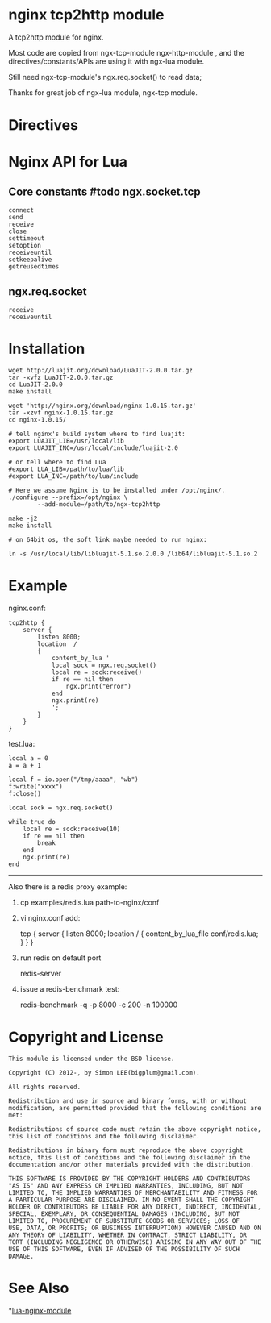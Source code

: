 nginx tcp2http module
=============
A tcp2http module for nginx.

Most code are copied from ngx-tcp-module  ngx-http-module , and the directives/constants/APIs are 
using it with ngx-lua module. 

Still need ngx-tcp-module's ngx.req.socket() to read data;

Thanks for great job of ngx-lua module, ngx-tcp module.

Directives
============



Nginx API for Lua
============

Core constants
#todo
ngx.socket.tcp
------------

    connect
    send
    receive
    close
    settimeout
    setoption
    receiveuntil
    setkeepalive
    getreusedtimes

ngx.req.socket
------------

    receive
    receiveuntil


Installation
============

    wget http://luajit.org/download/LuaJIT-2.0.0.tar.gz
    tar -xvfz LuaJIT-2.0.0.tar.gz
    cd LuaJIT-2.0.0
    make install

    wget 'http://nginx.org/download/nginx-1.0.15.tar.gz'
    tar -xzvf nginx-1.0.15.tar.gz
    cd nginx-1.0.15/

    # tell nginx's build system where to find luajit:
    export LUAJIT_LIB=/usr/local/lib
    export LUAJIT_INC=/usr/local/include/luajit-2.0

    # or tell where to find Lua
    #export LUA_LIB=/path/to/lua/lib
    #export LUA_INC=/path/to/lua/include

    # Here we assume Nginx is to be installed under /opt/nginx/.
    ./configure --prefix=/opt/nginx \
            --add-module=/path/to/ngx-tcp2http

    make -j2
    make install

    # on 64bit os, the soft link maybe needed to run nginx:

    ln -s /usr/local/lib/libluajit-5.1.so.2.0.0 /lib64/libluajit-5.1.so.2

Example
============

nginx.conf:

    tcp2http {
        server {
            listen 8000;
			location  /
			{
				content_by_lua '
				local sock = ngx.req.socket()
				local re = sock:receive()
				if re == nil then
					ngx.print("error")
				end
				ngx.print(re)
				';
			}
        }
    }

test.lua:

    local a = 0
    a = a + 1

    local f = io.open("/tmp/aaaa", "wb")
    f:write("xxxx")
    f:close()

    local sock = ngx.req.socket()

    while true do
        local re = sock:receive(10)
        if re == nil then
            break
        end
        ngx.print(re)
    end

------------

Also there is a redis proxy example:

1. cp examples/redis.lua path-to-nginx/conf
2. vi nginx.conf add:

     tcp {
         server {
             listen 8000;
             location /
			 {
				content_by_lua_file conf/redis.lua;
			 }
         }
     }

3. run redis on default port
    
    redis-server

4. issue a redis-benchmark test:

    redis-benchmark -q -p 8000 -c 200 -n 100000 

Copyright and License
===========

    This module is licensed under the BSD license.

    Copyright (C) 2012-, by Simon LEE(bigplum@gmail.com).

    All rights reserved.

    Redistribution and use in source and binary forms, with or without modification, are permitted provided that the following conditions are met:

    Redistributions of source code must retain the above copyright notice, this list of conditions and the following disclaimer.

    Redistributions in binary form must reproduce the above copyright notice, this list of conditions and the following disclaimer in the documentation and/or other materials provided with the distribution.

    THIS SOFTWARE IS PROVIDED BY THE COPYRIGHT HOLDERS AND CONTRIBUTORS "AS IS" AND ANY EXPRESS OR IMPLIED WARRANTIES, INCLUDING, BUT NOT LIMITED TO, THE IMPLIED WARRANTIES OF MERCHANTABILITY AND FITNESS FOR A PARTICULAR PURPOSE ARE DISCLAIMED. IN NO EVENT SHALL THE COPYRIGHT HOLDER OR CONTRIBUTORS BE LIABLE FOR ANY DIRECT, INDIRECT, INCIDENTAL, SPECIAL, EXEMPLARY, OR CONSEQUENTIAL DAMAGES (INCLUDING, BUT NOT LIMITED TO, PROCUREMENT OF SUBSTITUTE GOODS OR SERVICES; LOSS OF
    USE, DATA, OR PROFITS; OR BUSINESS INTERRUPTION) HOWEVER CAUSED AND ON ANY THEORY OF LIABILITY, WHETHER IN CONTRACT, STRICT LIABILITY, OR TORT (INCLUDING NEGLIGENCE OR OTHERWISE) ARISING IN ANY WAY OUT OF THE USE OF THIS SOFTWARE, EVEN IF ADVISED OF THE POSSIBILITY OF SUCH DAMAGE.

See Also
============

*[lua-nginx-module](https://github.com/chaoslawful/lua-nginx-module)

